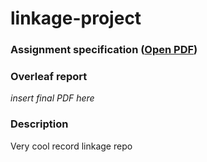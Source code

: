# linkage-project

### Assignment specification ([Open PDF](assignment-specs.pdf))

### Overleaf report  
*insert final PDF here*

### Description  
Very cool record linkage repo
